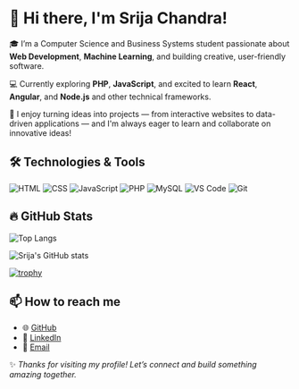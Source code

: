 # 👋 Hi there, I'm Srija Chandra!

🎓 I’m a Computer Science and Business Systems student passionate about **Web Development**, **Machine Learning**, and building creative, user-friendly software.

💻 Currently exploring **PHP**, **JavaScript**, and excited to learn **React**, **Angular**, and **Node.js** and other technical frameworks.

🚀 I enjoy turning ideas into projects — from interactive websites to data-driven applications — and I'm always eager to learn and collaborate on innovative ideas!

## 🛠️ Technologies & Tools

![HTML](https://img.shields.io/badge/HTML-5-orange?logo=html5)
![CSS](https://img.shields.io/badge/CSS-3-blue?logo=css3)
![JavaScript](https://img.shields.io/badge/JavaScript-ES6-yellow?logo=javascript)
![PHP](https://img.shields.io/badge/PHP-7.4-purple?logo=php)
![MySQL](https://img.shields.io/badge/MySQL-8-blue?logo=mysql)
![VS Code](https://img.shields.io/badge/VS%20Code-Editor-blue?logo=visualstudiocode)
![Git](https://img.shields.io/badge/Git-Tool-orange?logo=git)


## 🔥 GitHub Stats

<!--![Srija's GitHub stats](https://github-readme-stats.vercel.app/api?username=SrijaChandra&show_icons=true&theme=radical)-->
![Top Langs](https://github-readme-stats.vercel.app/api/top-langs/?username=SrijaChandra&layout=compact&theme=radical)

![Srija's GitHub stats](https://github-readme-stats.vercel.app/api?username=SrijaChandra&show_icons=true&theme=radical&hide=prs,issues,contribs&hide_rank=true)
<!--![GitHub Streak](https://streak-stats.demolab.com?user=SrijaChandra&theme=radical)-->
[![trophy](https://github-profile-trophy.vercel.app/?username=SrijaChandra&theme=radical&margin-w=10)](https://github.com/ryo-ma/github-profile-trophy)


## 📫 How to reach me
- 🌐 [GitHub](https://github.com/SrijaChandra)
- 💼 [LinkedIn](https://www.linkedin.com/in/%20srija-chandra-85813a272)
- 📧 [Email](chandra.srija11@gmail.com) 


✨ *Thanks for visiting my profile! Let’s connect and build something amazing together.*

<!--
**SrijaChandra/SrijaChandra** is a ✨ _special_ ✨ repository because its `README.md` (this file) appears on your GitHub profile.

Here are some ideas to get you started:

- 🔭 I’m currently working on ...
- 🌱 I’m currently learning ...
- 👯 I’m looking to collaborate on ...
- 🤔 I’m looking for help with ...
- 💬 Ask me about ...
- 📫 How to reach me: ...
- 😄 Pronouns: ...
- ⚡ Fun fact: ...
-->
